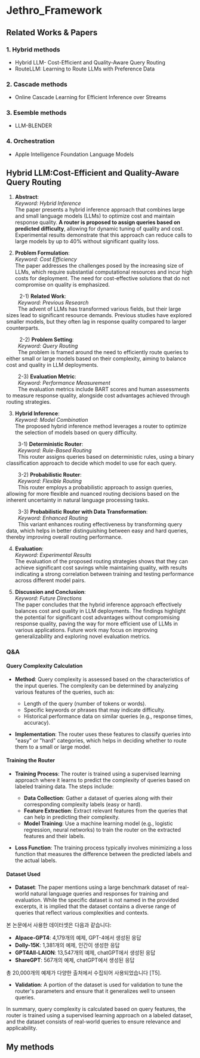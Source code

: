 # Jethro_Framework  

## Related Works & Papers  
### 1. Hybrid methods  
* Hybrid LLM- Cost-Efficient and Quality-Aware Query Routing
* RouteLLM: Learning to Route LLMs with Preference Data
### 2. Cascade methods
* Online Cascade Learning for Efficient Inference over Streams
### 3. Esemble methods
* LLM-BLENDER
### 4. Orchestration
* Apple Intelligence Foundation Language Models

## Hybrid LLM:Cost-Efficient and Quality-Aware Query Routing

1) **Abstract**:  
*Keyword: Hybrid Inference*  
The paper presents a hybrid inference approach that combines large and small language models (LLMs) to optimize cost and maintain response quality. **A router is proposed to assign queries based on predicted difficulty**, allowing for dynamic tuning of quality and cost. Experimental results demonstrate that this approach can reduce calls to large models by up to 40% without significant quality loss.

2) **Problem Formulation**:  
*Keyword: Cost Efficiency*  
The paper addresses the challenges posed by the increasing size of LLMs, which require substantial computational resources and incur high costs for deployment. The need for cost-effective solutions that do not compromise on quality is emphasized.

 &nbsp;&nbsp;&nbsp;&nbsp;&nbsp;&nbsp;&nbsp;&nbsp; 2-1) **Related Work**:  
 &nbsp;&nbsp;&nbsp;&nbsp;&nbsp;&nbsp;&nbsp;&nbsp;*Keyword: Previous Research*  
 &nbsp;&nbsp;&nbsp;&nbsp;&nbsp;&nbsp;&nbsp;&nbsp;The advent of LLMs has transformed various fields, but their large sizes lead to significant resource demands. Previous studies have explored smaller models, but they often lag in response quality compared to larger counterparts.

 &nbsp;&nbsp;&nbsp;&nbsp;&nbsp;&nbsp;&nbsp;&nbsp; 2-2) **Problem Setting**:  
 &nbsp;&nbsp;&nbsp;&nbsp;&nbsp;&nbsp;&nbsp;&nbsp;*Keyword: Query Routing*  
 &nbsp;&nbsp;&nbsp;&nbsp;&nbsp;&nbsp;&nbsp;&nbsp;The problem is framed around the need to efficiently route queries to either small or large models based on their complexity, aiming to balance cost and quality in LLM deployments.

 &nbsp;&nbsp;&nbsp;&nbsp;&nbsp;&nbsp;&nbsp;&nbsp;2-3) **Evaluation Metric**:  
 &nbsp;&nbsp;&nbsp;&nbsp;&nbsp;&nbsp;&nbsp;&nbsp;*Keyword: Performance Measurement*  
 &nbsp;&nbsp;&nbsp;&nbsp;&nbsp;&nbsp;&nbsp;&nbsp;The evaluation metrics include BART scores and human assessments to measure response quality, alongside cost advantages achieved through routing strategies.

3) **Hybrid Inference**:  
*Keyword: Model Combination*  
The proposed hybrid inference method leverages a router to optimize the selection of models based on query difficulty.

 &nbsp;&nbsp;&nbsp;&nbsp;&nbsp;&nbsp;&nbsp;&nbsp;3-1) **Deterministic Router**:  
 &nbsp;&nbsp;&nbsp;&nbsp;&nbsp;&nbsp;&nbsp;&nbsp;*Keyword: Rule-Based Routing*  
 &nbsp;&nbsp;&nbsp;&nbsp;&nbsp;&nbsp;&nbsp;&nbsp;This router assigns queries based on deterministic rules, using a binary classification approach to decide which model to use for each query.

 &nbsp;&nbsp;&nbsp;&nbsp;&nbsp;&nbsp;&nbsp;&nbsp;3-2) **Probabilistic Router**:  
 &nbsp;&nbsp;&nbsp;&nbsp;&nbsp;&nbsp;&nbsp;&nbsp;*Keyword: Flexible Routing*  
 &nbsp;&nbsp;&nbsp;&nbsp;&nbsp;&nbsp;&nbsp;&nbsp;This router employs a probabilistic approach to assign queries, allowing for more flexible and nuanced routing decisions based on the inherent uncertainty in natural language processing tasks.

 &nbsp;&nbsp;&nbsp;&nbsp;&nbsp;&nbsp;&nbsp;&nbsp;3-3) **Probabilistic Router with Data Transformation**:  
 &nbsp;&nbsp;&nbsp;&nbsp;&nbsp;&nbsp;&nbsp;&nbsp;*Keyword: Enhanced Routing*  
 &nbsp;&nbsp;&nbsp;&nbsp;&nbsp;&nbsp;&nbsp;&nbsp;This variant enhances routing effectiveness by transforming query data, which helps in better distinguishing between easy and hard queries, thereby improving overall routing performance.

4) **Evaluation**:  
*Keyword: Experimental Results*  
The evaluation of the proposed routing strategies shows that they can achieve significant cost savings while maintaining quality, with results indicating a strong correlation between training and testing performance across different model pairs.

5) **Discussion and Conclusion**:  
*Keyword: Future Directions*  
The paper concludes that the hybrid inference approach effectively balances cost and quality in LLM deployments. The findings highlight the potential for significant cost advantages without compromising response quality, paving the way for more efficient use of LLMs in various applications. Future work may focus on improving generalizability and exploring novel evaluation metrics.

### Q&A
#### Query Complexity Calculation
* **Method**: Query complexity is assessed based on the characteristics of the input queries. The complexity can be determined by analyzing various features of the queries, such as:
  - Length of the query (number of tokens or words).
  - Specific keywords or phrases that may indicate difficulty.
  - Historical performance data on similar queries (e.g., response times, accuracy).
  
* **Implementation**: The router uses these features to classify queries into "easy" or "hard" categories, which helps in deciding whether to route them to a small or large model.

#### Training the Router
* **Training Process**: The router is trained using a supervised learning approach where it learns to predict the complexity of queries based on labeled training data. The steps include:
  - **Data Collection**: Gather a dataset of queries along with their corresponding complexity labels (easy or hard).
  - **Feature Extraction**: Extract relevant features from the queries that can help in predicting their complexity.
  - **Model Training**: Use a machine learning model (e.g., logistic regression, neural networks) to train the router on the extracted features and their labels.

* **Loss Function**: The training process typically involves minimizing a loss function that measures the difference between the predicted labels and the actual labels.

#### Dataset Used
* **Dataset**: The paper mentions using a large benchmark dataset of real-world natural language queries and responses for training and evaluation. While the specific dataset is not named in the provided excerpts, it is implied that the dataset contains a diverse range of queries that reflect various complexities and contexts.

본 논문에서 사용한 데이터셋은 다음과 같습니다:

- **Alpace-GPT4**: 4,179개의 예제, GPT-4에서 생성된 응답
- **Dolly-15K**: 1,381개의 예제, 인간이 생성한 응답
- **GPT4All-LAION**: 13,547개의 예제, chatGPT에서 생성된 응답
- **ShareGPT**: 567개의 예제, chatGPT에서 생성된 응답

총 20,000개의 예제가 다양한 출처에서 수집되어 사용되었습니다 [T5].

* **Validation**: A portion of the dataset is used for validation to tune the router's parameters and ensure that it generalizes well to unseen queries.

In summary, query complexity is calculated based on query features, the router is trained using a supervised learning approach on a labeled dataset, and the dataset consists of real-world queries to ensure relevance and applicability.

## My methods


